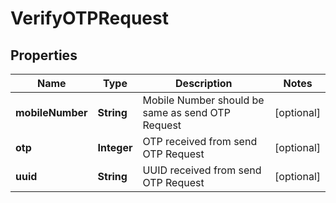 

# VerifyOTPRequest


## Properties

Name | Type | Description | Notes
------------ | ------------- | ------------- | -------------
**mobileNumber** | **String** | Mobile Number should be same as send OTP Request |  [optional]
**otp** | **Integer** | OTP received from send OTP Request |  [optional]
**uuid** | **String** | UUID received from send OTP Request |  [optional]



